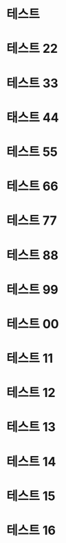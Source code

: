 # 테스트
# 테스트 22
# 테스트 33
# 태스트 44
# 테스트 55
# 테스트 66
# 테스트 77
# 테스트 88
# 테스트 99
# 테스트 00
# 테스트 11
# 테스트 12
# 테스트 13
# 테스트 14
# 테스트 15
# 테스트 16
